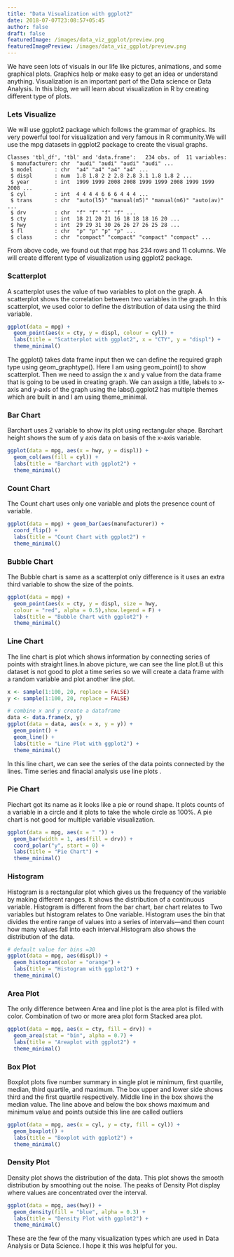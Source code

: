 ```yaml
---
title: "Data Visualization with ggplot2"
date: 2018-07-07T23:08:57+05:45
author: false
draft: false
featuredImage: /images/data_viz_ggplot/preview.png
featuredImagePreview: /images/data_viz_ggplot/preview.png
---
```


We have seen lots of visuals in our life like pictures, animations, and some graphical plots. Graphics help or make easy to get an idea or understand anything. Visualization is an important part of the Data science or Data Analysis. In this blog, we will learn about visualization in R by creating different type of plots. 

### Lets Visualize

We will use ggplot2 package which follows the grammar of graphics. Its very powerful tool for visualization and very famous in R community.We will use the mpg datasets in ggplot2 package to create the visual graphs.

```
Classes 'tbl_df', 'tbl' and 'data.frame':   234 obs. of  11 variables:
 $ manufacturer: chr  "audi" "audi" "audi" "audi" ...
 $ model       : chr  "a4" "a4" "a4" "a4" ...
 $ displ       : num  1.8 1.8 2 2 2.8 2.8 3.1 1.8 1.8 2 ...
 $ year        : int  1999 1999 2008 2008 1999 1999 2008 1999 1999 2008 ...
 $ cyl         : int  4 4 4 4 6 6 6 4 4 4 ...
 $ trans       : chr  "auto(l5)" "manual(m5)" "manual(m6)" "auto(av)" ...
 $ drv         : chr  "f" "f" "f" "f" ...
 $ cty         : int  18 21 20 21 16 18 18 18 16 20 ...
 $ hwy         : int  29 29 31 30 26 26 27 26 25 28 ...
 $ fl          : chr  "p" "p" "p" "p" ...
 $ class       : chr  "compact" "compact" "compact" "compact" ...
 ```

From above code, we found out that mpg has 234 rows and 11 columns. We will create different type of visualization using ggplot2 package.

### Scatterplot

A scatterplot uses the value of two variables to plot on the graph. A scatterplot shows the correlation between two variables in the graph. In this scatterplot, we used color to define the distribution of data using the third variable.

```R
ggplot(data = mpg) + 
  geom_point(aes(x = cty, y = displ, colour = cyl)) +
  labs(title = "Scatterplot with ggplot2", x = "CTY", y = "displ") + 
  theme_minimal()
```

The ggplot() takes data frame input then we can define the required graph type using geom_graphtype(). Here I am using geom_point() to show scatterplot. Then we need to assign the x and y value from the data frame that is going to be used in creating graph. We can assign a title, labels to x-axis and y-axis of the graph using the labs().ggplot2 has multiple themes which are built in and I am using theme_minimal.

### Bar Chart

Barchart uses 2 variable to show its plot using rectangular shape. Barchart height shows the sum of y axis data on basis of the x-axis variable.

```R
ggplot(data = mpg, aes(x = hwy, y = displ)) +
  geom_col(aes(fill = cyl)) + 
  labs(title = "Barchart with ggplot2") +
  theme_minimal()
```

### Count Chart

The Count chart uses only one variable and plots the presence count of variable.

```R
ggplot(data = mpg) + geom_bar(aes(manufacturer)) +
  coord_flip() +
  labs(title = "Count Chart with ggplot2") + 
  theme_minimal()
```

### Bubble Chart

The Bubble chart is same as a scatterplot only difference is it uses an extra third variable to show the size of the points.

```R
ggplot(data = mpg) + 
  geom_point(aes(x = cty, y = displ, size = hwy, 
  colour = "red", alpha = 0.5),show.legend = F) + 
  labs(title = "Bubble Chart with ggplot2") +
  theme_minimal()
```

### Line Chart

The line chart is plot which shows information by connecting series of points with straight lines.In above picture, we can see the line plot.B ut this dataset is not good to plot a time series so we will create a data frame with a random variable and plot another line plot.

```R
x <- sample(1:100, 20, replace = FALSE)
y <- sample(1:100, 20, replace = FALSE)

# combine x and y create a dataframe
data <- data.frame(x, y)
ggplot(data = data, aes(x = x, y = y)) + 
  geom_point() + 
  geom_line() + 
  labs(title = "Line Plot with ggplot2") + 
  theme_minimal()
```


In this line chart, we can see the series of the data points connected by the lines. Time series and finacial analysis use line plots .

### Pie Chart

Piechart got its name as it looks like a pie or round shape. It plots counts of a variable in a circle and it plots to take the whole circle as 100%. A pie chart is not good for multiple variable visualization.

```R
ggplot(data = mpg, aes(x = " ")) + 
  geom_bar(width = 1, aes(fill = drv)) +
  coord_polar("y", start = 0) + 
  labs(title = "Pie Chart") + 
  theme_minimal()
```

### Histogram

Histogram is a rectangular plot which gives us the frequency of the variable by making different ranges. It shows the distribution of a continuous variable. Histogram is different from the bar chart, bar chart relates to Two variables but histogram relates to One variable. Histogram uses the bin that divides the entire range of values into a series of intervals—and then count how many values fall into each interval.Histogram also shows the distribution of the data.

```R
# default value for bins =30
ggplot(data = mpg, aes(displ)) + 
  geom_histogram(color = "orange") + 
  labs(title = "Histogram with ggplot2") + 
  theme_minimal()
```

### Area Plot

The only difference between Area and line plot is the area plot is filled with color. Combination of two or more area plot form Stacked area plot.

```R
ggplot(data = mpg, aes(x = cty, fill = drv)) + 
  geom_area(stat = "bin", alpha = 0.7) +
  labs(title = "Areaplot with ggplot2") + 
  theme_minimal()
```

### Box Plot

Boxplot plots five number summary in single plot ie minimum, first quartile, median, third quartile, and maximum. The box upper and lower side shows third and the first quartile respectively. Middle line in the box shows the median value. The line above and below the box shows maximum and minimum value and points outside this line are called outliers

```R
ggplot(data = mpg, aes(x = cyl, y = cty, fill = cyl)) + 
  geom_boxplot() +
  labs(title = "Boxplot with ggplot2") + 
  theme_minimal()
```

### Density Plot

Density plot shows the distribution of the data. This plot shows the smooth distribution by smoothing out the noise. The peaks of Density Plot display where values are concentrated over the interval.

```R
ggplot(data = mpg, aes(hwy)) + 
  geom_density(fill = "blue", alpha = 0.3) + 
  labs(title = "Density Plot with ggplot2") + 
  theme_minimal()
```

These are the few of the many visualization types which are used in Data Analysis or Data Science. I hope it this was helpful for you.